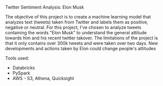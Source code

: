 Twitter Sentiment Analysis: Elon Musk


The objective of this project is to create a machine learning model that analyzes text (tweets) taken from Twitter and labels them as positive, negative or neutral. For this project, I've chosen to analyze tweets containing the words "Elon Musk" to understand the general attitude towards him and his recent twitter takover. The limitations of the project is that it only contains over 300k tweets and were taken over two days. New developments and actions taken by Elon could change people's attitudes


Tools used:
- Databricks
- PySpark
- AWS - S3, Athena, Quicksight

